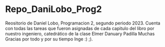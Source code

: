 # Repo_DaniLobo_Prog2
Reositorio de Daniel Lobo, Programacion 2, segundo periodo 2023.
Cuenta con todas las tareas que fueron asignadas de cada capitulo del libro por nuestro ingeniero, catedrático de la clase Elmer Danuary Padilla
Muchas Gracias por todo y por su tiempo Inge :) ;).

